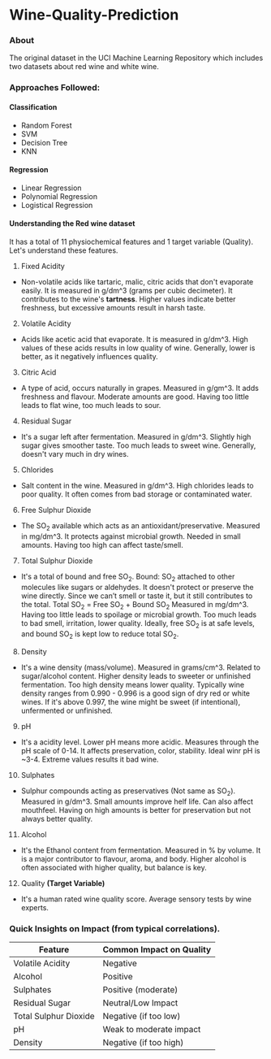 # Wine-Quality-Prediction

### About
The original dataset in the UCI Machine Learning Repository which includes two datasets about red wine and white wine. 

### Approaches Followed:
#### Classification
- Random Forest
- SVM
- Decision Tree
- KNN
  
#### Regression
- Linear Regression
- Polynomial Regression
- Logistical Regression

#### Understanding the Red wine dataset
It has a total of 11 physiochemical features and 1 target variable (Quality).
Let's understand these features.
1. Fixed Acidity
- Non-volatile acids like tartaric, malic, citric acids that don't evaporate easily. It is measured in g/dm^3 (grams per cubic decimeter). It contributes to the wine's **tartness**. Higher values indicate better freshness, but excessive amounts result in harsh taste.
2. Volatile Acidity
- Acids like acetic acid that evaporate. It is measured in g/dm^3. High values of these acids results in low quality of wine. Generally, lower is better, as it negatively influences quality.
3. Citric Acid
- A type of acid, occurs naturally in grapes. Measured in g/gm^3. It adds freshness and flavour. Moderate amounts are good. Having too little leads to flat wine, too much leads to sour.
4. Residual Sugar
- It's a sugar left after fermentation. Measured in g/dm^3. Slightly high sugar gives smoother taste. Too much leads to sweet wine. Generally, doesn't vary much in dry wines.
5. Chlorides
- Salt content in the wine. Measured in g/dm^3. High chlorides leads to poor quality. It often comes from bad storage or contaminated water.
6. Free Sulphur Dioxide
- The SO<sub>2</sub> available which acts as an antioxidant/preservative. Measured in mg/dm^3. It protects against microbial growth. Needed in small amounts. Having too high can affect taste/smell.
7. Total Sulphur Dioxide
- It's a total of bound and free SO<sub>2</sub>.
  Bound: SO<sub>2</sub> attached to other molecules like sugars or aldehydes. It doesn't protect or preserve the wine directly. Since we can’t smell or taste it, but it still                 contributes to the total.
  Total SO<sub>2</sub> = Free SO<sub>2</sub> + Bound SO<sub>2</sub>
  Measured in mg/dm^3. Having too little leads to spoilage or microbial growth. Too much leads to bad smell, irritation, lower quality. Ideally, free SO<sub>2</sub> is at safe levels, and bound SO<sub>2</sub> is kept low to reduce total SO<sub>2</sub>.
8. Density
- It's a wine density (mass/volume). Measured in grams/cm^3. Related to sugar/alcohol content. Higher density leads to sweeter or unfinished fermentation. Too high density means lower quality. Typically wine density ranges from 0.990 - 0.996 is a good sign of dry red or white wines. If it's above 0.997, the wine might be sweet (if intentional), unfermented or unfinished.
9. pH
- It's a acidity level. Lower pH means more acidic. Measures through the pH scale of 0-14. It affects preservation, color, stability. Ideal winr pH is ~3-4. Extreme values results it bad wine.
10. Sulphates
- Sulphur compounds acting as preservatives (Not same as SO<sub>2</sub>). Measured in g/dm^3. Small amounts improve helf life. Can also affect mouthfeel. Having on high amounts is better for preservation but not always better quality.
11. Alcohol
- It's the Ethanol content from fermentation. Measured in % by volume. It is a major contributor to flavour, aroma, and body. Higher alcohol is often associated with higher quality, but balance is key.
12. Quality **(Target Variable)**
- It's a human rated wine quality score. Average sensory tests by wine experts.

### Quick Insights on Impact (from typical correlations).
| Feature | Common Impact on Quality |
| --- | ---|
| Volatile Acidity | Negative |
| Alcohol | Positive |
| Sulphates | Positive (moderate) |
| Residual Sugar | Neutral/Low Impact |
| Total Sulphur Dioxide | Negative (if too low) |
| pH | Weak to moderate impact |
| Density | Negative (if too high) |
